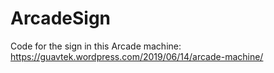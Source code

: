 # ArcadeSign
Code for the sign in this Arcade machine:
https://guavtek.wordpress.com/2019/06/14/arcade-machine/
